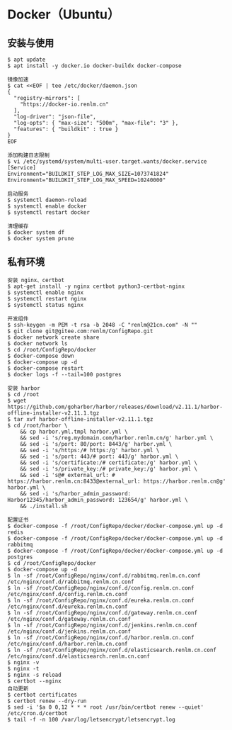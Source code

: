 # Docker（Ubuntu）

## 安装与使用
	$ apt update
	$ apt install -y docker.io docker-buildx docker-compose

```
镜像加速
$ cat <<EOF | tee /etc/docker/daemon.json
{
  "registry-mirrors": [ 
    "https://docker-io.renlm.cn"
  ],
  "log-driver": "json-file",
  "log-opts": { "max-size": "500m", "max-file": "3" },
  "features": { "buildkit" : true }
}
EOF
```

```
添加构建日志限制
$ vi /etc/systemd/system/multi-user.target.wants/docker.service
[Service]
Environment="BUILDKIT_STEP_LOG_MAX_SIZE=1073741824"
Environment="BUILDKIT_STEP_LOG_MAX_SPEED=10240000"
```

	启动服务
	$ systemctl daemon-reload
	$ systemctl enable docker
	$ systemctl restart docker
	
	清理缓存
	$ docker system df
	$ docker system prune
	
## 私有环境
	安装 nginx、certbot
	$ apt-get install -y nginx certbot python3-certbot-nginx
	$ systemctl enable nginx
	$ systemctl restart nginx
	$ systemctl status nginx
	
	开发组件
	$ ssh-keygen -m PEM -t rsa -b 2048 -C "renlm@21cn.com" -N ""
	$ git clone git@gitee.com:renlm/ConfigRepo.git
	$ docker network create share
	$ docker network ls
	$ cd /root/ConfigRepo/docker
	$ docker-compose down
	$ docker-compose up -d
	$ docker-compose restart
	$ docker logs -f --tail=100 postgres

	安装 harbor
	$ cd /root
	$ wget https://github.com/goharbor/harbor/releases/download/v2.11.1/harbor-offline-installer-v2.11.1.tgz
	$ tar xvf harbor-offline-installer-v2.11.1.tgz
	$ cd /root/harbor \
        && cp harbor.yml.tmpl harbor.yml \
        && sed -i 's/reg.mydomain.com/harbor.renlm.cn/g' harbor.yml \
        && sed -i 's/port: 80/port: 8443/g' harbor.yml \
        && sed -i 's/https:/# https:/g' harbor.yml \
        && sed -i 's/port: 443/# port: 443/g' harbor.yml \
        && sed -i 's/certificate:/# certificate:/g' harbor.yml \
        && sed -i 's/private_key:/# private_key:/g' harbor.yml \
        && sed -i 's@# external_url: # https://harbor.renlm.cn:8433@external_url: https://harbor.renlm.cn@g' harbor.yml \
        && sed -i 's/harbor_admin_password: Harbor12345/harbor_admin_password: 123654/g' harbor.yml \
        && ./install.sh
	
	配置证书
	$ docker-compose -f /root/ConfigRepo/docker/docker-compose.yml up -d redis
	$ docker-compose -f /root/ConfigRepo/docker/docker-compose.yml up -d rabbitmq
	$ docker-compose -f /root/ConfigRepo/docker/docker-compose.yml up -d postgres
	$ cd /root/ConfigRepo/docker
	$ docker-compose up -d
	$ ln -sf /root/ConfigRepo/nginx/conf.d/rabbitmq.renlm.cn.conf /etc/nginx/conf.d/rabbitmq.renlm.cn.conf
	$ ln -sf /root/ConfigRepo/nginx/conf.d/config.renlm.cn.conf /etc/nginx/conf.d/config.renlm.cn.conf
	$ ln -sf /root/ConfigRepo/nginx/conf.d/eureka.renlm.cn.conf /etc/nginx/conf.d/eureka.renlm.cn.conf
	$ ln -sf /root/ConfigRepo/nginx/conf.d/gateway.renlm.cn.conf /etc/nginx/conf.d/gateway.renlm.cn.conf
	$ ln -sf /root/ConfigRepo/nginx/conf.d/jenkins.renlm.cn.conf /etc/nginx/conf.d/jenkins.renlm.cn.conf
	$ ln -sf /root/ConfigRepo/nginx/conf.d/harbor.renlm.cn.conf /etc/nginx/conf.d/harbor.renlm.cn.conf
	$ ln -sf /root/ConfigRepo/nginx/conf.d/elasticsearch.renlm.cn.conf /etc/nginx/conf.d/elasticsearch.renlm.cn.conf
	$ nginx -v
	$ nginx -t
	$ nginx -s reload
	$ certbot --nginx
	自动更新
	$ certbot certificates
	$ certbot renew --dry-run
	$ sed -i '$a 0 0,12 * * * root /usr/bin/certbot renew --quiet' /etc/cron.d/certbot
	$ tail -f -n 100 /var/log/letsencrypt/letsencrypt.log
